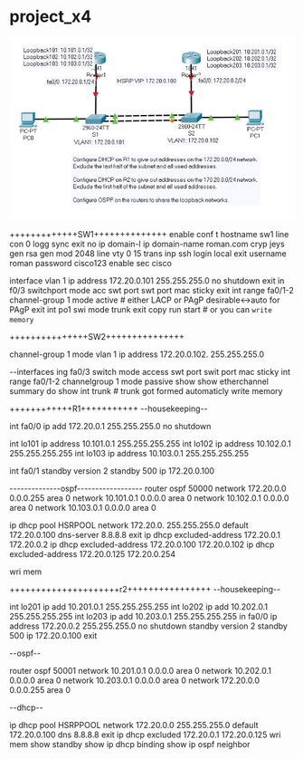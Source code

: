 # project_x4

![](vx_images/186810193816922.png)

+++++++++++++SW1++++++++++++++
enable
conf t
hostname sw1
line con 0
logg sync
exit
no ip domain-l
ip domain-name roman.com
cryp jeys gen rsa gen mod 2048
line vty 0 15
trans inp ssh
login local
exit
username roman password cisco123
enable sec cisco

interface vlan 1
ip address 172.20.0.101 255.255.255.0
no shutdown
exit
in f0/3
switchport mode acc
swt port
swt port mac sticky
exit
int range fa0/1-2
channel-group 1 mode active # either LACP or PAgP   desirable<->auto for PAgP
exit
int po1
swi mode trunk
exit
copy run start # or you can `write memory`

+++++++++++++++SW2+++++++++++++++

channel-group 1 mode 
vlan 1
ip address 172.20.0.102. 255.255.255.0

--interfaces
ing fa0/3
switch mode access
swt port 
swit port mac sticky
int range fa0/1-2
channelgroup 1 mode passive
show show etherchannel summary
do show int trunk # trunk got formed automaticly
write memory

++++++++++++R1+++++++++++
--housekeeping--

int fa0/0 
ip add 172.20.0.1 255.255.255.0
no shutdown

int lo101
ip address 10.101.0.1 255.255.255.255
int lo102
ip address 10.102.0.1 255.255.255.255
int lo103
ip address 10.103.0.1 255.255.255.255

int fa0/1
standby version 2
standby 500 ip 172.20.0.100

--------------ospf------------------
router ospf 50000
network 172.20.0.0 0.0.0.255 area 0
network 10.101.0.1 0.0.0.0 area 0
network 10.102.0.1 0.0.0.0 area 0
network 10.103.0.1 0.0.0.0 area 0

ip dhcp pool HSRPOOL
network 172.20.0. 255.255.255.0
default 172.20.0.100
dns-server 8.8.8.8
exit
ip dhcp excluded-address 172.20.0.1 172.20.0.2 
ip dhcp excluded-address 172.20.0.100 172.20.0.102
ip dhcp excluded-address 172.20.0.125 172.20.0.254

wri mem

+++++++++++++++++++++r2++++++++++++++++
--housekeeping--

int lo201 
ip add 10.201.0.1 255.255.255.255
int lo202
ip add 10.202.0.1 255.255.255.255
int lo203
ip add 10.203.0.1 255.255.255.255
in fa0/0
ip address 172.20.0.2 255.255.255.0
no shutdown
standby version 2
standby 500 ip 172.20.0.100
exit

--ospf--

router ospf 50001
network 10.201.0.1 0.0.0.0 area 0
network 10.202.0.1 0.0.0.0 area 0
network 10.203.0.1 0.0.0.0 area 0
network 172.20.0.0 0.0.0.255 area 0

--dhcp--

ip dhcp pool HSRPPOOL
network 172.20.0.0 255.255.255.0
default 172.20.0.100
dns 8.8.8.8
exit
ip dhcp excluded 172.20.0.1 172.20.0.125
wri mem
show standby 
show ip dhcp binding
show ip ospf neighbor





























